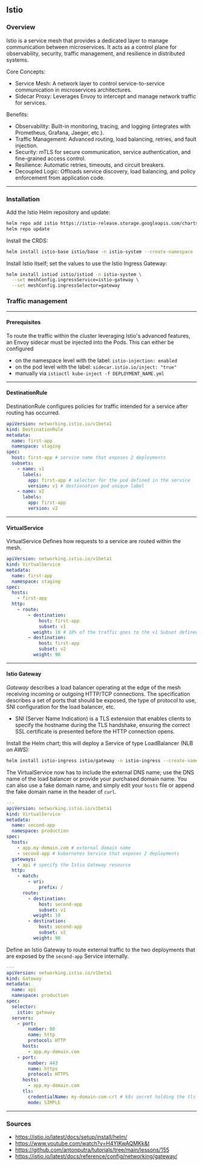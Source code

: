 ## Istio

### Overview

Istio is a service mesh that provides a dedicated layer to manage communication between microservices. It acts as a control plane for observability, security, traffic management, and resilience in distributed systems.

Core Concepts:
- Service Mesh: A network layer to control service-to-service communication in microservices architectures.
- Sidecar Proxy: Leverages Envoy to intercept and manage network traffic for services.

Benefits:
- Observability: Built-in monitoring, tracing, and logging (integrates with Prometheus, Grafana, Jaeger, etc.).
- Traffic Management: Advanced routing, load balancing, retries, and fault injection.
- Security: mTLS for secure communication, service authentication, and fine-grained access control.
- Resilience: Automatic retries, timeouts, and circuit breakers.
- Decoupled Logic: Offloads service discovery, load balancing, and policy enforcement from application code.

---
### Installation
Add the Istio Helm repository and update:
```bash
helm repo add istio https://istio-release.storage.googleapis.com/charts
helm repo update
```

Install the CRDS:
```bash
helm install istio-base istio/base -n istio-system --create-namespace
```

Install Istio itself; set the values to use the Istio Ingress Gateway:
```bash
helm install istiod istio/istiod -n istio-system \
  --set meshConfig.ingressService=istio-gateway \
  --set meshConfig.ingressSelector=gateway
```

### Traffic management
---
#### Prerequisites
To route the traffic within the cluster leveraging Istio's advanced features, an Envoy sidecar must be injected into the Pods. This can either be configured
- on the namespace level with the label: ```istio-injection: enabled```
- on the pod level with the label: ```sidecar.istio.io/inject: "true"```
- manually via ```istioctl kube-inject -f DEPLOYMENT_NAME.yml```

---
#### DestinationRule
DestinationRule configures policies for traffic intended for a service after routing has occurred.
```yaml
apiVersion: networking.istio.io/v1beta1
kind: DestinationRule
metadata:
  name: first-app
  namespace: staging
spec:
  host: first-app # service name that exposes 2 deployments
  subsets:
    - name: v1
      labels:
        app: first-app # selector for the pod defined in the service
        version: v1 # destionation pod unique label
    - name: v2
      labels:
        app: first-app
        version: v2
```

---
#### VirtualService
VirtualService Defines how requests to a service are routed within the mesh.
```yaml
apiVersion: networking.istio.io/v1beta1
kind: VirtualService
metadata:
  name: first-app
  namespace: staging
spec:
  hosts:
    - first-app
  http:
    - route:
        - destination:
            host: first-app
            subset: v1
          weight: 10 # 10% of the traffic goes to the v1 Subset defined in the DestinationRule
        - destination:
            host: first-app
            subset: v2
          weight: 90
```

---
#### Istio Gateway
*Gateway* describes a load balancer operating at the edge of the mesh receiving incoming or outgoing HTTP/TCP connections. The specification describes a set of ports that should be exposed, the type of protocol to use, SNI configuration for the load balancer, etc.
- SNI (Server Name Indication) is a TLS extension that enables clients to specify the hostname during the TLS handshake, ensuring the correct SSL certificate is presented before the HTTP connection opens.

Install the Helm chart; this will deploy a Service of type LoadBalancer (NLB on AWS):
```bash
helm install istio-ingress istio/gateway -n istio-ingress --create-namespace
```

The VirtualService now has to include the external DNS name; use the DNS name of the load balancer or provide your purchased domain name. You can also use a fake domain name, and simply edit your ```hosts``` file or append the fake domain name in the header of ```curl```.
```yaml
---
apiVersion: networking.istio.io/v1beta1
kind: VirtualService
metadata:
  name: second-app
  namespace: production
spec:
  hosts:
    - app.my-domain.com # external domain name
    - second-app # kubernetes Service that exposes 2 deployments
  gateways:
    - api # specify the Istio Gateway resource
  http:
    - match:
        - uri:
            prefix: /
      route:
        - destination:
            host: second-app
            subset: v1
          weight: 10
        - destination:
            host: second-app
            subset: v2
          weight: 90
```

Define an Istio Gateway to route external traffic to the two deployments that are exposed by the ```second-app``` Service internally.
```yaml
---
apiVersion: networking.istio.io/v1beta1
kind: Gateway
metadata:
  name: api
  namespace: production
spec:
  selector:
    istio: gateway
  servers:
    - port:
        number: 80
        name: http
        protocol: HTTP
      hosts:
        - app.my-domain.com
    - port:
        number: 443
        name: https
        protocol: HTTPS
      hosts:
        - app.my-domain.com
      tls:
        credentialName: my-domain-com-crt # k8s secret holding the tls certificate for the domain name.
        mode: SIMPLE
```

---
### Sources
- https://istio.io/latest/docs/setup/install/helm/
- https://www.youtube.com/watch?v=H4YIKwAQMKk&t
- https://github.com/antonputra/tutorials/tree/main/lessons/155
- https://istio.io/latest/docs/reference/config/networking/gateway/
